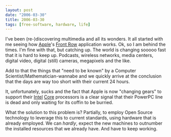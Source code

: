 ```yaml
---
layout: post
date: "2006-03-30"
title: 2006-03-30
tags: [free-software, hardware, life]
---
```

I've been (re-)discovering multimedia and all its wonders. It all
started with me seeing how [Apple](http://www.apple.com/)'s
[Front Row](http://www.apple.com/macmini/frontrow.html) application
works. Ok, so I am behind the times. I'm fine with that, but
catching up. The world is changing sooooo fast that it is hard to
keep up. Podcasts, wireless networks, media centers, digital video,
digital (still) cameras, megapixels and the like.

Add to that the things that "need to be known" by a Computer
Scientist/Mathematician-wannabe and we quickly arrive at the
conclusion that the days are way too short with their current 24
hours.

It, unfortunately, sucks and the fact that Apple is now "changing
gears" to support their [Intel](http://www.intel.com/)
[Core](http://www.apple.com/macmini/intelcore.html) processors is a
clear signal that their PowerPC line is dead and only waiting for
its coffin to be burried.

What the solution to this problem is? Partially, to employ Open
Source technology to leverage this to current standards, using
hardware that is already employed. We can *hardly*, expect the new
machines to outnumber the installed resources that we already have.
And have to keep working.


